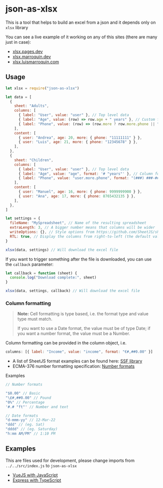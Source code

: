 # json-as-xlsx

This is a tool that helps to build an excel from a json and it depends only on `xlsx` library

You can see a live example of it working on any of this sites (there are many just in case):

- [xlsx.pages.dev](https://xlsx.pages.dev)
- [xlsx.marroquin.dev](https://xlsx.marroquin.dev)
- [xlsx.luismarroquin.com](https://xlsx.luismarroquin.com)

## Usage

```js
let xlsx = require("json-as-xlsx")

let data = [
  {
    sheet: "Adults",
    columns: [
      { label: "User", value: "user" }, // Top level data
      { label: "Age", value: (row) => row.age + " years" }, // Custom format
      { label: "Phone", value: (row) => (row.more ? row.more.phone || "" : "") }, // Run functions
    ],
    content: [
      { user: "Andrea", age: 20, more: { phone: "11111111" } },
      { user: "Luis", age: 21, more: { phone: "12345678" } },
    ],
  },
  {
    sheet: "Children",
    columns: [
      { label: "User", value: "user" }, // Top level data
      { label: "Age", value: "age", format: '# "years"' }, // Column format
      { label: "Phone", value: "user.more.phone", format: "(###) ###-####" }, // Deep props and column format
    ],
    content: [
      { user: "Manuel", age: 16, more: { phone: 9999999900 } },
      { user: "Ana", age: 17, more: { phone: 8765432135 } },
    ],
  },
]

let settings = {
  fileName: "MySpreadsheet", // Name of the resulting spreadsheet
  extraLength: 3, // A bigger number means that columns will be wider
  writeOptions: {}, // Style options from https://github.com/SheetJS/sheetjs#writing-options
  RTL: true, // Display the columns from right-to-left (the default value is false)
}

xlsx(data, settings) // Will download the excel file
```

If you want to trigger something after the file is downloaded, you can use the `callback` parameter:

```js
let callback = function (sheet) {
  console.log("Download complete:", sheet)
}

xlsx(data, settings, callback) // Will download the excel file
```

### Column formatting

> **Note:** Cell formatting is type based, i.e. the format type and value type must match.
>
> If you want to use a Date format, the value must be of type Date; if you want a number format, the value must be a Number.

Column formatting can be provided in the column object, i.e.

```js
columns: [{ label: "Income", value: "income", format: "€#,##0.00" }]
```

- A list of SheetJS format examples can be found
  here: [SSF library](https://github.com/SheetJS/sheetjs/blob/f443aa8475ebf051fc4e888cf0a6c3e5b751813c/bits/10_ssf.js#L42)
- ECMA-376 number formatting
  specification: [Number formats](https://c-rex.net/projects/samples/ooxml/e1/Part4/OOXML_P4_DOCX_numFmts_topic_ID0E6KK6.html)

Examples

```js
// Number formats

"$0.00" // Basic
"\£#,##0.00" // Pound
"0%" // Percentage
'#.# "ft"' // Number and text

// Date formats
"d-mmm-yy" // 12-Mar-22
"ddd" // (eg. Sat)
"dddd" // (eg. Saturday)
"h:mm AM/PM" // 1:10 PM
```

## Examples

This are files used for development, please change imports from `../../src/index.js` to `json-as-xlsx`

- [VueJS with JavaScript](https://github.com/LuisEnMarroquin/json-as-xlsx/blob/main/examples/vue-app/App.vue)
- [Express with TypeScript](https://github.com/LuisEnMarroquin/json-as-xlsx/blob/main/examples/express/server.ts)
